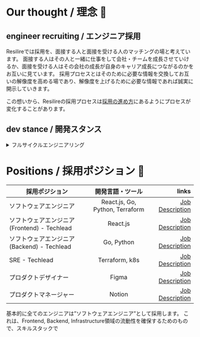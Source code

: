 # Our thought / 理念 🤗
## engineer recruiting / エンジニア採用

Resilireでは採用を、面接する人と面接を受ける人のマッチングの場と考えています。
面接する人はその人と一緒に仕事をして会社・チームを成長させていけるか、面接を受ける人はその会社の成長が自身のキャリア成長につながるのかをお互いに見ています。
採用プロセスとはそのために必要な情報を交換してお互いの解像度を高める場であり、解像度を上げるために必要な情報であれば誠実に開示していきます。

この想いから、Resilireの採用プロセスは[採用の進め方](https://speakerdeck.com/daigo_isamatsu/resilire-company-deck?slide=20)にあるようにプロセスが変化することがあります。

## dev stance / 開発スタンス

<details>
<summary>フルサイクルエンジニアリング</summary>

開発チームは"ユーザーのどのペインに対してどういった価値を提供するのか"を強く意識していくことを目指します。

そのため、[Netflixのフルサイクルエンジニアリング](https://netflixtechblog.com/full-cycle-developers-at-netflix-a08c31f83249)の概念に賛同し、
開発チームの中で設計・開発・運用保守までを広くエンジニアリングすることで、最終的にユーザーに届ける価値を意識していきます。

採用では、スキルスタックや開発プロセスでの静的なポジション採用にこだわらず、ユーザーに価値を届けるためにチームをより良い状態へコミットしてくれる方とのマッチングを目指しております。
</details>

# Positions / 採用ポジション 🌈

| 採用ポジション | 開発言語・ツール | links  |
| ------------- |:-------------:| -----:|
| ソフトウェアエンジニア | React.js, Go, Python, Terraform | [Job Description](./software_engineer.md) |
| ソフトウェアエンジニア(Frontend) - Techlead | React.js | [Job Description](./techlead_frontend.md) |
| ソフトウェアエンジニア(Backend) - Techlead | Go, Python | [Job Description](./techlead_backend.md) |
| SRE - Techlead | Terraform, k8s | [Job Description](./techlead_sre.md) |
| プロダクトデザイナー | Figma | [Job Description](./product_designer.md) |
| プロダクトマネージャー | Notion | [Job Description](./product_manager.md) |

基本的に全てのエンジニアは”ソフトウェアエンジニア”として採用します。
これは、Frontend, Backend, Infrastructure領域の流動性を確保するためのもので、スキルスタックで





